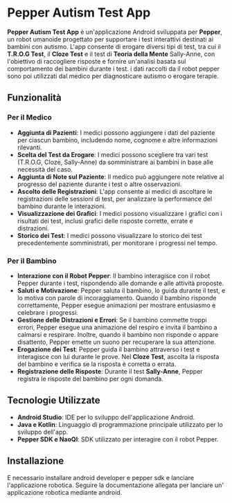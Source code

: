 # Pepper Autism Test App

**Pepper Autism Test App** è un'applicazione Android sviluppata per **Pepper**, un robot umanoide progettato per supportare i test interattivi destinati ai bambini con autismo. L'app consente di erogare diversi tipi di test, tra cui il **T.R.O.G Test**, il **Cloze Test** e il test di **Teoria della Mente** Sally-Anne, con l'obiettivo di raccogliere risposte e fornire un'analisi basata sul comportamento dei bambini durante i test. i dati raccolti da il robot pepper sono poi utilizzati dal medico per diagnosticare autismo o erogare terapie.



## Funzionalità

### Per il Medico
- **Aggiunta di Pazienti**: I medici possono aggiungere i dati del paziente per ciascun bambino, includendo nome, cognome e altre informazioni rilevanti.
- **Scelta del Test da Erogare**: I medici possono scegliere tra vari test (T.R.O.G, Cloze, Sally-Anne) da somministrare ai bambini in base alle necessità del caso.
- **Aggiunta di Note sul Paziente**: Il medico può aggiungere note relative al progresso del paziente durante i test o altre osservazioni.
- **Ascolto delle Registrazioni**: L'app consente ai medici di ascoltare le registrazioni delle sessioni di test, per analizzare la performance del bambino durante le interazioni.
- **Visualizzazione dei Grafici**: I medici possono visualizzare i grafici con i risultati dei test, inclusi grafici delle risposte corrette, errate e distrazioni.
- **Storico dei Test**: I medici possono visualizzare lo storico dei test precedentemente somministrati, per monitorare i progressi nel tempo.

### Per il Bambino
- **Interazione con il Robot Pepper**: Il bambino interagisce con il robot Pepper durante i test, rispondendo alle domande e alle attività proposte.
- **Saluti e Motivazione**: Pepper saluta il bambino, lo guida durante il test, e lo motiva con parole di incoraggiamento. Quando il bambino risponde correttamente, Pepper esegue animazioni per mostrare entusiasmo e celebrare i progressi.
- **Gestione delle Distrazioni e Errori**: Se il bambino commette troppi errori, Pepper esegue una animazione del respiro e invita il bambino a calmarsi e respirare. Inoltre, quando il bambino non risponde o appare disattento, Pepper emette un suono per recuperare la sua attenzione.
- **Erogazione dei Test**: Pepper guida il bambino attraverso i test e interagisce con lui durante le prove. Nel **Cloze Test**, ascolta la risposta del bambino e verifica se la risposta è corretta o errata.
- **Registrazione delle Risposte**: Durante il test **Sally-Anne**, Pepper registra le risposte del bambino per ogni domanda.

## Tecnologie Utilizzate

- **Android Studio**: IDE per lo sviluppo dell'applicazione Android.
- **Java e Kotlin**: Linguaggio di programmazione principale utilizzato per lo sviluppo dell'app.
- **Pepper SDK e NaoQI**: SDK utilizzato per interagire con il robot Pepper.

## Installazione

E necessario installare android developer e pepper sdk e lanciare l'applicazione robotica.
Seguire la documentazione allegata per lanciare un' applicazione robotica mediante android.
